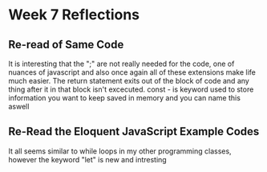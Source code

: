 # Week 7 Reflections

## Re-read of Same Code

It is interesting that the ";" are not really needed for the code, one of nuances of javascript and also once again all of these extensions make life much easier. 
The return statement exits out of the block of code and any thing after it in that block isn't excecuted.
const - is keyword used to store information you want to keep saved in memory and you can name this aswell

## Re-Read the Eloquent JavaScript Example Codes
It all seems similar to while loops in my other programming classes, however the keyword "let" is new and intresting